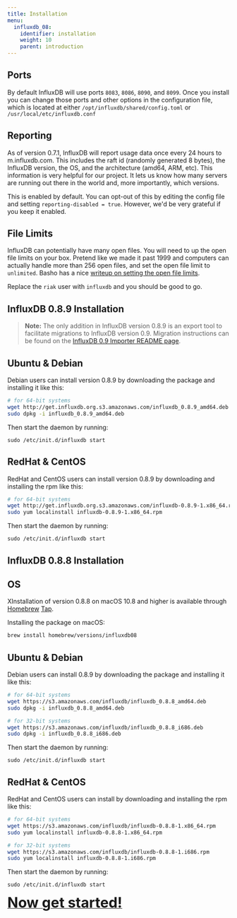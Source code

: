 ```yaml
---
title: Installation
menu:
  influxdb_08:
    identifier: installation
    weight: 10
    parent: introduction
---
```


## Ports
By default InfluxDB will use ports `8083`, `8086`, `8090`, and `8099`.
Once you install you can change those ports and other options in the configuration file, which is located at either `/opt/influxdb/shared/config.toml` or `/usr/local/etc/influxdb.conf`

## Reporting

As of version 0.7.1, InfluxDB will report usage data once every 24 hours to m.influxdb.com.
This includes the raft id (randomly generated 8 bytes), the InfluxDB version, the OS, and the architecture (amd64, ARM, etc).
This information is very helpful for our project.
It lets us know how many servers are running out there in the world and, more importantly, which versions.

This is enabled by default.
You can opt-out of this by editing the config file and setting `reporting-disabled = true`.
However, we'd be very grateful if you keep it enabled.

## File Limits

InfluxDB can potentially have many open files.
You will need to up the open file limits on your box.
Pretend like we made it past 1999 and computers can actually handle more than 256 open files, and set the open file limit to `unlimited`.
Basho has a nice [writeup on setting the open file limits](http://docs.basho.com/riak/latest/ops/tuning/open-files-limit/).

Replace the `riak` user with `influxdb` and you should be good to go.

## InfluxDB 0.8.9 Installation

> **Note:** The only addition in InfluxDB version 0.8.9 is an export tool to facilitate migrations to InfluxDB version 0.9.
Migration instructions can be found on the [InfluxDB 0.9 Importer README page](https://github.com/influxdb/influxdb/blob/master/importer/README.md).

## Ubuntu & Debian
Debian users can install version 0.8.9 by downloading the package and installing it like this:

```bash
# for 64-bit systems
wget http://get.influxdb.org.s3.amazonaws.com/influxdb_0.8.9_amd64.deb
sudo dpkg -i influxdb_0.8.9_amd64.deb
```

Then start the daemon by running:

```
sudo /etc/init.d/influxdb start
```

## RedHat & CentOS
RedHat and CentOS users can install version 0.8.9 by downloading and installing the rpm like this:

```bash
# for 64-bit systems
wget http://get.influxdb.org.s3.amazonaws.com/influxdb-0.8.9-1.x86_64.rpm
sudo yum localinstall influxdb-0.8.9-1.x86_64.rpm
```

Then start the daemon by running:

```
sudo /etc/init.d/influxdb start
```

## InfluxDB 0.8.8 Installation

## OS 

XInstallation of version 0.8.8 on macOS 10.8 and higher is available through [Homebrew](http://brew.sh/) [Tap](https://github.com/Homebrew/homebrew/blob/master/share/doc/homebrew/brew-tap.md).


Installing the package on macOS:

```bash
brew install homebrew/versions/influxdb08
```

## Ubuntu & Debian
Debian users can install 0.8.9 by downloading the package and installing it like this:

```bash
# for 64-bit systems
wget https://s3.amazonaws.com/influxdb/influxdb_0.8.8_amd64.deb
sudo dpkg -i influxdb_0.8.8_amd64.deb

# for 32-bit systems
wget https://s3.amazonaws.com/influxdb/influxdb_0.8.8_i686.deb
sudo dpkg -i influxdb_0.8.8_i686.deb
```

Then start the daemon by running:

```
sudo /etc/init.d/influxdb start
```

## RedHat & CentOS
RedHat and CentOS users can install by downloading and installing the rpm like this:

```bash
# for 64-bit systems
wget https://s3.amazonaws.com/influxdb/influxdb-0.8.8-1.x86_64.rpm
sudo yum localinstall influxdb-0.8.8-1.x86_64.rpm

# for 32-bit systems
wget https://s3.amazonaws.com/influxdb/influxdb-0.8.8-1.i686.rpm
sudo yum localinstall influxdb-0.8.8-1.i686.rpm
```

Then start the daemon by running:

```
sudo /etc/init.d/influxdb start
```

<a href="getting_started.html"><font size="6"><b>Now get started!</b></font></a>
